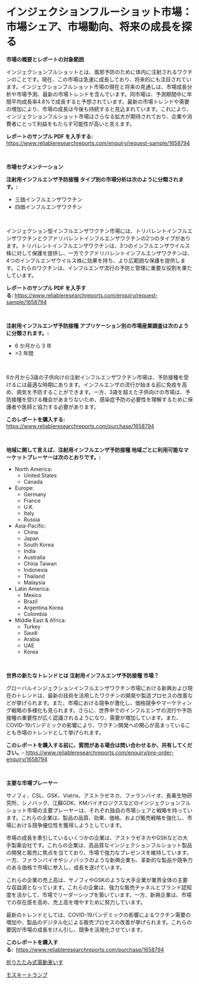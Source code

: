 <p><h1>インジェクションフルーショット市場：市場シェア、市場動向、将来の成長を探る</h1></p><p><strong>市場の概要とレポートの対象範囲</strong></p>
<p><p>インジェクションフルショットとは、風邪予防のために体内に注射されるワクチンのことです。現在、この市場は急速に成長しており、将来的にも注目されています。インジェクションフルショット市場の現在と将来の見通しは、市場成長分析や市場予測、最新の市場トレンドを含んでいます。同市場は、予測期間中に年間平均成長率4.8%で成長すると予想されています。最新の市場トレンドや需要の増加により、市場の成長は今後も持続すると見込まれています。これにより、インジェクションフルショット市場はさらなる拡大が期待されており、企業や消費者にとって利益をもたらす可能性が高いと言えます。</p></p>
<p><strong>レポートのサンプル PDF を入手する:</strong> <a href="https://www.reliableresearchreports.com/enquiry/request-sample/1658794">https://www.reliableresearchreports.com/enquiry/request-sample/1658794</a></p>
<p>&nbsp;</p>
<p><strong>市場セグメンテーション</strong></p>
<p><strong>注射用インフルエンザ予防接種 タイプ別の市場分析は次のように分類されます。:</strong></p>
<p><ul><li>三価インフルエンザワクチン</li><li>四価インフルエンザワクチン</li></ul></p>
<p>&nbsp;</p>
<p><p>インジェクション型インフルエンザワクチン市場には、トリバレントインフルエンザワクチンとクアドリバレントインフルエンザワクチンの2つのタイプがあります。トリバレントインフルエンザワクチンは、3つのインフルエンザウイルス株に対して保護を提供し、一方でクアドリバレントインフルエンザワクチンは、4つのインフルエンザウイルス株に効果を持ち、より広範囲な保護を提供します。これらのワクチンは、インフルエンザ流行の予防と管理に重要な役割を果たしています。</p></p>
<p><strong>レポートのサンプル PDF を入手する:</strong>&nbsp;<a href="https://www.reliableresearchreports.com/enquiry/request-sample/1658794">https://www.reliableresearchreports.com/enquiry/request-sample/1658794</a></p>
<p>&nbsp;</p>
<p><strong> 注射用インフルエンザ予防接種 アプリケーション別の市場産業調査は次のように分類されます。:</strong></p>
<p><ul><li>6 か月から 3 年</li><li>>3 年間</li></ul></p>
<p>&nbsp;</p>
<p><p>6か月から3歳の子供向けの注射インフルエンザワクチン市場は、予防接種を受けるには最適な時期にあります。インフルエンザの流行が始まる前に免疫を高め、病気を予防することができます。一方、3歳を超えた子供向けの市場は、予防接種を受ける機会があまりないため、感染症予防の必要性を理解するために保護者や医師と協力する必要があります。</p></p>
<p><strong>このレポートを購入する:</strong>&nbsp; <a href="https://www.reliableresearchreports.com/purchase/1658794">https://www.reliableresearchreports.com/purchase/1658794</a></p>
<p>&nbsp;</p>
<p><strong>地域に関して言えば、注射用インフルエンザ予防接種 地域ごとに利用可能なマーケットプレーヤーは次のとおりです。:</strong></p>
<p><ul>
    <li>
        North America:
        <ul>
            <li>United States</li>
            <li>Canada</li>
        </ul>
    </li>
    <li>
        Europe:
        <ul>
            <li>Germany</li>
            <li>France</li>
            <li>U.K.</li>
            <li>Italy</li>
            <li>Russia</li>
        </ul>
    </li>
    <li>
        Asia-Pacific:
        <ul>
            <li>China</li>
            <li>Japan</li>
            <li>South Korea</li>
            <li>India</li>
            <li>Australia</li>
            <li>China Taiwan</li>
            <li>Indonesia</li>
            <li>Thailand</li>
            <li>Malaysia</li>
        </ul>
    </li>
    <li>
        Latin America:
        <ul>
            <li>Mexico</li>
            <li>Brazil</li>
            <li>Argentina Korea</li>
            <li>Colombia</li>
        </ul>
    </li>
    <li>
        Middle East & Africa:
        <ul>
            <li>Turkey</li>
            <li>Saudi</li>
            <li>Arabia</li>
            <li>UAE</li>
            <li>Korea</li>
        </ul>
    </li>
    </ul></p>
<p>&nbsp;</p>
<p><strong>世界の新たなトレンドとは 注射用インフルエンザ予防接種 市場？</strong></p>
<p><p>グローバルインジェクションインフルエンザワクチン市場における新興および現在のトレンドは、最新の技術を活用したワクチンの開発や製造プロセスの改善などが挙げられます。また、市場における競争が激化し、価格競争やマーケティング戦略の多様化も見られます。さらに、世界中でのインフルエンザの流行や予防接種の重要性が広く認識されるようになり、需要が増加しています。また、COVID-19パンデミックの影響により、ワクチン開発への関心が高まっていることも市場のトレンドとして挙げられます。</p></p>
<p><strong>このレポートを購入する前に、質問がある場合は問い合わせるか、共有してください。</strong>- <a href="https://www.reliableresearchreports.com/enquiry/pre-order-enquiry/1658794">https://www.reliableresearchreports.com/enquiry/pre-order-enquiry/1658794</a></p>
<p>&nbsp;</p>
<p><strong>主要な市場プレーヤー</strong></p>
<p><p>サノフィ、CSL、GSK、Viatris、アストラゼネカ、ファランバイオ、長春生物研究所、シノバック、江蘇GDK、KMバイオロジクスなどのインジェクションフルショット市場の主要プレーヤーは、それぞれ独自の市場シェアと戦略を持っています。これらの企業は、製品の品質、効果、価格、および販売戦略を強化し、市場における競争優位性を獲得しようとしています。</p><p>市場の成長を牽引しているいくつかの企業は、アストラゼネカやGSKなどの大手製薬会社です。これらの企業は、高品質なインジェクションフルショット製品の開発と販売に焦点を当てており、市場で強力なプレゼンスを維持しています。一方、ファランバイオやシノバックのような新興企業も、革新的な製品や競争力のある価格で市場に参入し、成長を遂げています。</p><p>これらの企業の売上高は、サノフィやGSKのような大手企業が業界全体の主要な収益源となっています。これらの企業は、強力な販売チャネルとブランド認知度を活かして、市場でリーダーシップを築いています。一方、新興企業は、市場での存在感を高め、売上高を増やすために努力しています。</p><p>最新のトレンドとしては、COVID-19パンデミックの影響によるワクチン需要の増加や、製品のデジタル化による販売プロセスの改善が挙げられます。これらの要因が市場の成長をけん引し、競争を活発化させています。</p></p>
<p><strong>このレポートを購入する:</strong>&nbsp;&nbsp;<a href="https://www.reliableresearchreports.com/purchase/1658794">https://www.reliableresearchreports.com/purchase/1658794</a></p>
<p><p><a href="https://github.com/EstaSprer20231/Market-Research-Report-List-1/blob/main/394501712421.md">折りたたみ式電動車いす</a></p><p><a href="https://github.com/vlcostes/Market-Research-Report-List-1/blob/main/974254912420.md">モスキートランプ</a></p></p>